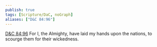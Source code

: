 ```yaml
---
publish: true
tags: [Scripture/DaC, noGraph]
aliases: ["D&C 84:96"]
---
```

[D&C 84:96](https://churchofjesuschrist.org/study/scriptures/dc-testament/dc/84?lang=eng&id=p96#p96) For I, the Almighty, have laid my hands upon the nations, to scourge them for their wickedness.
